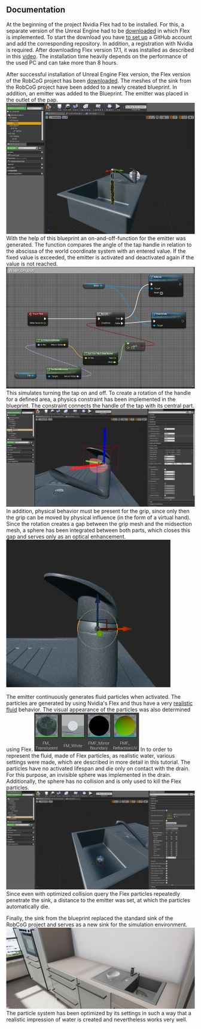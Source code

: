 ## Documentation

At the beginning of the project Nvidia Flex had to be installed. For this, a separate version of the Unreal Engine had to be [downloaded](https://github.com/NvPhysX/UnrealEngine/tree/FleX-4.17.1) in which Flex is implemented. To start the download you have [to set up](https://www.unrealengine.com/en-US/ue4-on-github) a GitHub account and add the corresponding repository. In addition, a registration with Nvidia is required.
After downloading Flex version 17.1, it was installed as described in this [video](https://www.youtube.com/watch?v=uNtePpTuX1g&t=289s). The installation time heavily depends on the performance of the used PC and can take more than 8 hours.

After successful installation of Unreal Engine Flex version, the Flex version of the RobCoG project has been [downloaded](https://github.com/robcog-iai/RobCoG/tree/dev-flex). The meshes of the sink from the RobCoG project have been added to a newly created blueprint. In addition, an emitter was added to the Blueprint. The emitter was placed in the outlet of the pap. ![](Img/EmitterInTap.jpg "EmitterInTap")
With the help of this blueprint an on-and-off-function for the emitter was generated. The function compares the angle of the tap handle in relation to the abscissa of the world coordinate system  with an entered value. If the fixed value is exceeded, the emitter is activated and deactivated again if the value is not reached. ![](Img/Switch.jpg "Switch")
This simulates turning the tap on and off. To create a rotation of the handle for a defined area, a physics constraint has been implemented in the blueprint. The constraint connects the handle of the tap with its central part. ![](Img/Constrain.jpg "Constrain")
In addition, physical behavior must be present for the grip, since only then the grip can be moved by physical influence (in the form of a virtual hand). Since the rotation creates a gap between the grip mesh and the midsection mesh, a sphere has been integrated between both parts, which closes this gap and serves only as an optical enhancement. ![](Img/TapSphere.jpg "TapSphere")

The emitter continuously generates fluid particles when activated. The particles are generated by using Nvidia's Flex and thus have a very [realistic fluid](https://www.youtube.com/watch?v=2gp7-ejkwBQ) behavior. The visual appearance of the particles was also determined using Flex. ![](Img/Material.jpg "Material")
In to order to represent the fluid, made of Flex particles, as realistic water, various settings were made, which are described in more detail in this tutorial. The particles have no activated lifespan and die only on contact with the drain. For this purpose, an invisible sphere was implemented in the drain. Additionally, the sphere has no collision and is only used to kill the Flex particles. ![](Img/KillSphere.jpg "KillSphere")
Since even with optimized collision query the Flex particles repeatedly penetrate the sink, a distance to the emitter was set, at which the particles automatically die.

Finally, the sink from the blueprint replaced the standard sink of the RobCoG project and serves as a new sink for the simulation environment. ![](Img/SinkInRobCoG.jpg "SinkInRobCoG")
The particle system has been optimized by its settings in such a way that a realistic impression of water is created and nevertheless works very well.
